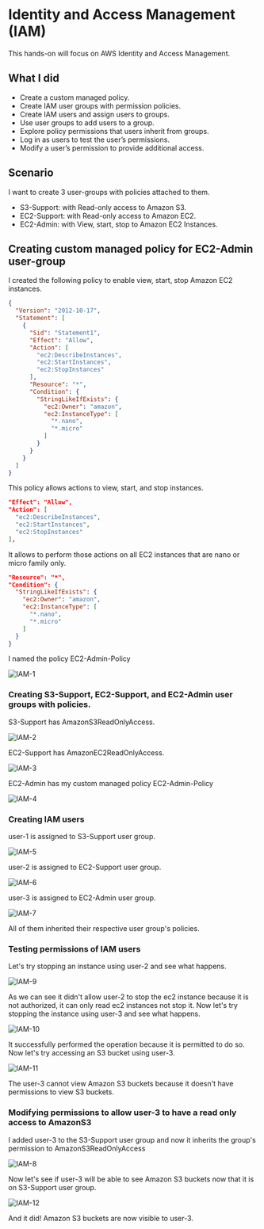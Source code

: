 # Identity and Access Management (IAM)
This hands-on will focus on AWS Identity and Access Management.

## What I did
- Create a custom managed policy.
- Create IAM user groups with permission policies.
- Create IAM users and assign users to groups.
- Use user groups to add users to a group.
- Explore policy permissions that users inherit from groups.
- Log in as users to test the user’s permissions.
- Modify a user’s permission to provide additional access.

## Scenario
I want to create 3 user-groups with policies attached to them.
- S3-Support: with Read-only access to Amazon S3.
- EC2-Support: with Read-only access to Amazon EC2.
- EC2-Admin: with View, start, stop to Amazon EC2 Instances.

## Creating custom managed policy for EC2-Admin user-group
I created the following policy to enable view, start, stop Amazon EC2 instances.
```json
{
  "Version": "2012-10-17",
  "Statement": [
    {
      "Sid": "Statement1",
      "Effect": "Allow",
      "Action": [
        "ec2:DescribeInstances",
        "ec2:StartInstances",
        "ec2:StopInstances"
      ],
      "Resource": "*",
      "Condition": {
        "StringLikeIfExists": {
          "ec2:Owner": "amazon",
          "ec2:InstanceType": [
            "*.nano",
            "*.micro"
          ]
        }
      }
    }
  ]
}
```
This policy allows actions to view, start, and stop instances.
```json
"Effect": "Allow",
"Action": [
  "ec2:DescribeInstances",
  "ec2:StartInstances",
  "ec2:StopInstances"
],
```
It allows to perform those actions on all EC2 instances that are nano or micro family only.
```json
"Resource": "*",
"Condition": {
  "StringLikeIfExists": {
    "ec2:Owner": "amazon",
    "ec2:InstanceType": [
      "*.nano",
      "*.micro"
    ]
  }
}
```
I named the policy EC2-Admin-Policy

![IAM-1](./screenshots/iam/iam-1.png)

### Creating S3-Support, EC2-Support, and EC2-Admin user groups with policies.
S3-Support has AmazonS3ReadOnlyAccess.

![IAM-2](./screenshots/iam/iam-2.png)

EC2-Support has AmazonEC2ReadOnlyAccess.

![IAM-3](./screenshots/iam/iam-3.png)

EC2-Admin has my custom managed policy EC2-Admin-Policy

![IAM-4](./screenshots/iam/iam-4.png)

### Creating IAM users
user-1 is assigned to S3-Support user group.

![IAM-5](./screenshots/iam/iam-5.png)

user-2 is assigned to EC2-Support user group.

![IAM-6](./screenshots/iam/iam-6.png)

user-3 is assigned to EC2-Admin user group.

![IAM-7](./screenshots/iam/iam-7.png)

All of them inherited their respective user group's policies.

### Testing permissions of IAM users
Let's try stopping an instance using user-2 and see what happens.

![IAM-9](./screenshots/iam/iam-9.png)

As we can see it didn't allow user-2 to stop the ec2 instance because it is not authorized, it can only read ec2 instances not stop it. Now let's try stopping the instance using user-3 and see what happens.

![IAM-10](./screenshots/iam/iam-10.png)

It successfully performed the operation because it is permitted to do so. Now let's try accessing an S3 bucket using user-3.

![IAM-11](./screenshots/iam/iam-11.png)

The user-3 cannot view Amazon S3 buckets because it doesn't have permissions to view S3 buckets.

### Modifying permissions to allow user-3 to have a read only access to AmazonS3
I added user-3 to the S3-Support user group and now it inherits the group's permission to AmazonS3ReadOnlyAccess

![IAM-8](./screenshots/iam/iam-8.png)

Now let's see if user-3 will be able to see Amazon S3 buckets now that it is on S3-Support user group.

![IAM-12](./screenshots/iam/iam-12.png)

And it did! Amazon S3 buckets are now visible to user-3.